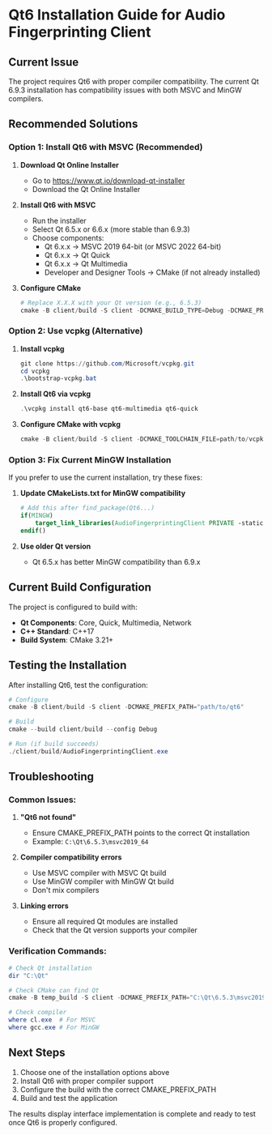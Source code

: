 # Qt6 Installation Guide for Audio Fingerprinting Client

## Current Issue

The project requires Qt6 with proper compiler compatibility. The current Qt 6.9.3 installation has compatibility issues with both MSVC and MinGW compilers.

## Recommended Solutions

### Option 1: Install Qt6 with MSVC (Recommended)

1. **Download Qt Online Installer**

   - Go to https://www.qt.io/download-qt-installer
   - Download the Qt Online Installer

2. **Install Qt6 with MSVC**

   - Run the installer
   - Select Qt 6.5.x or 6.6.x (more stable than 6.9.3)
   - Choose components:
     - Qt 6.x.x → MSVC 2019 64-bit (or MSVC 2022 64-bit)
     - Qt 6.x.x → Qt Quick
     - Qt 6.x.x → Qt Multimedia
     - Developer and Designer Tools → CMake (if not already installed)

3. **Configure CMake**
   ```powershell
   # Replace X.X.X with your Qt version (e.g., 6.5.3)
   cmake -B client/build -S client -DCMAKE_BUILD_TYPE=Debug -DCMAKE_PREFIX_PATH="C:\Qt\X.X.X\msvc2019_64"
   ```

### Option 2: Use vcpkg (Alternative)

1. **Install vcpkg**

   ```powershell
   git clone https://github.com/Microsoft/vcpkg.git
   cd vcpkg
   .\bootstrap-vcpkg.bat
   ```

2. **Install Qt6 via vcpkg**

   ```powershell
   .\vcpkg install qt6-base qt6-multimedia qt6-quick
   ```

3. **Configure CMake with vcpkg**
   ```powershell
   cmake -B client/build -S client -DCMAKE_TOOLCHAIN_FILE=path/to/vcpkg/scripts/buildsystems/vcpkg.cmake
   ```

### Option 3: Fix Current MinGW Installation

If you prefer to use the current installation, try these fixes:

1. **Update CMakeLists.txt for MinGW compatibility**

   ```cmake
   # Add this after find_package(Qt6...)
   if(MINGW)
       target_link_libraries(AudioFingerprintingClient PRIVATE -static-libgcc -static-libstdc++)
   endif()
   ```

2. **Use older Qt version**
   - Qt 6.5.x has better MinGW compatibility than 6.9.x

## Current Build Configuration

The project is configured to build with:

- **Qt Components**: Core, Quick, Multimedia, Network
- **C++ Standard**: C++17
- **Build System**: CMake 3.21+

## Testing the Installation

After installing Qt6, test the configuration:

```powershell
# Configure
cmake -B client/build -S client -DCMAKE_PREFIX_PATH="path/to/qt6"

# Build
cmake --build client/build --config Debug

# Run (if build succeeds)
./client/build/AudioFingerprintingClient.exe
```

## Troubleshooting

### Common Issues:

1. **"Qt6 not found"**

   - Ensure CMAKE_PREFIX_PATH points to the correct Qt installation
   - Example: `C:\Qt\6.5.3\msvc2019_64`

2. **Compiler compatibility errors**

   - Use MSVC compiler with MSVC Qt build
   - Use MinGW compiler with MinGW Qt build
   - Don't mix compilers

3. **Linking errors**
   - Ensure all required Qt modules are installed
   - Check that the Qt version supports your compiler

### Verification Commands:

```powershell
# Check Qt installation
dir "C:\Qt"

# Check CMake can find Qt
cmake -B temp_build -S client -DCMAKE_PREFIX_PATH="C:\Qt\6.5.3\msvc2019_64" --debug-find

# Check compiler
where cl.exe  # For MSVC
where gcc.exe # For MinGW
```

## Next Steps

1. Choose one of the installation options above
2. Install Qt6 with proper compiler support
3. Configure the build with the correct CMAKE_PREFIX_PATH
4. Build and test the application

The results display interface implementation is complete and ready to test once Qt6 is properly configured.
